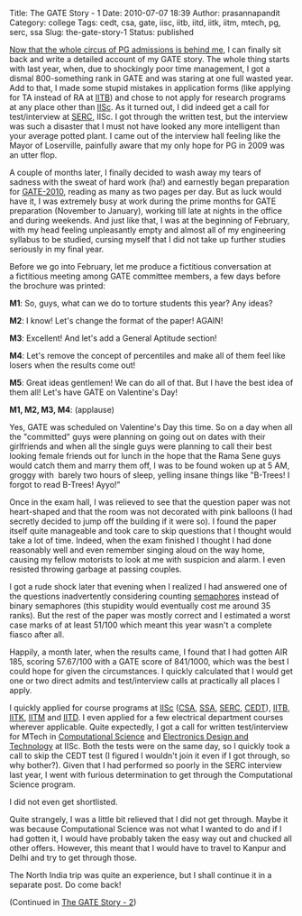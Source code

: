 Title: The GATE Story - 1
Date: 2010-07-07 18:39
Author: prasannapandit
Category: college
Tags: cedt, csa, gate, iisc, iitb, iitd, iitk, iitm, mtech, pg, serc, ssa
Slug: the-gate-story-1
Status: published

[Now that the whole circus of PG admissions is behind
me](http://prasannapandit.wordpress.com/2010/06/30/not-a-bachelor-much-longer/),
I can finally sit back and write a detailed account of my GATE story.
The whole thing starts with last year, when, due to shockingly poor time
management, I got a dismal 800-something rank in GATE and was staring at
one full wasted year. Add to that, I made some stupid mistakes in
application forms (like applying for TA instead of RA at
[IITB](http://www.iitb.ac.in/)) and chose to not apply for research
programs at any place other than [IISc](http://www.iisc.ernet.in/). As
it turned out, I did indeed get a call for test/interview at
[SERC](http://www.serc.iisc.ernet.in/), IISc. I got through the written
test, but the interview was such a disaster that I must not have looked
any more intelligent than your average potted plant. I came out of the
interview hall feeling like the Mayor of Loserville, painfully aware
that my only hope for PG in 2009 was an utter flop.

A couple of months later, I finally decided to wash away my tears of
sadness with the sweat of hard work (ha!) and earnestly began
preparation for [GATE-2010](http://gate.iitg.ac.in/index.php), reading
as many as two pages per day. But as luck would have it, I was extremely
busy at work during the prime months for GATE preparation (November to
January), working till late at nights in the office and during weekends.
And just like that, I was at the beginning of February, with my head
feeling unpleasantly empty and almost all of my engineering syllabus to
be studied, cursing myself that I did not take up further studies
seriously in my final year.

Before we go into February, let me produce a fictitious conversation at
a fictitious meeting among GATE committee members, a few days before the
brochure was printed:

**M1**: So, guys, what can we do to torture students this year? Any
ideas?

**M2**: I know! Let's change the format of the paper! AGAIN!

**M3**: Excellent! And let's add a General Aptitude section!

**M4**: Let's remove the concept of percentiles and make all of them
feel like losers when the results come out!

**M5**: Great ideas gentlemen! We can do all of that. But I have the
best idea of them all! Let's have GATE on Valentine's Day!

**M1, M2, M3, M4**: (applause)

Yes, GATE was scheduled on Valentine's Day this time. So on a day when
all the "committed" guys were planning on going out on dates with their
girlfriends and when all the single guys were planning to call their
best looking female friends out for lunch in the hope that the Rama Sene
guys would catch them and marry them off, I was to be found woken up at
5 AM, groggy with  barely two hours of sleep, yelling insane things like
"B-Trees! I forgot to read B-Trees! Ayyo!"

Once in the exam hall, I was relieved to see that the question paper was
not heart-shaped and that the room was not decorated with pink balloons
(I had secretly decided to jump off the building if it were so). I found
the paper itself quite manageable and took care to skip questions that I
thought would take a lot of time. Indeed, when the exam finished I
thought I had done reasonably well and even remember singing aloud on
the way home, causing my fellow motorists to look at me with suspicion
and alarm. I even resisted throwing garbage at passing couples.

I got a rude shock later that evening when I realized I had answered one
of the questions inadvertently considering counting
[semaphores](http://en.wikipedia.org/wiki/Semaphore_(programming))
instead of binary semaphores (this stupidity would eventually cost me
around 35 ranks). But the rest of the paper was mostly correct and I
estimated a worst case marks of at least 51/100 which meant this year
wasn't a complete fiasco after all.

Happily, a month later, when the results came, I found that I had gotten
AIR 185, scoring 57.67/100 with a GATE score of 841/1000, which was the
best I could hope for given the circumstances. I quickly calculated that
I would get one or two direct admits and test/interview calls at
practically all places I apply.

I quickly applied for course programs at
[IISc](http://www.iisc.ernet.in/) ([CSA](http://www.csa.iisc.ernet.in/),
[SSA](http://minchu.ee.iisc.ernet.in/new/info/messa.htm),
[SERC](http://www.serc.iisc.ernet.in/),
[CEDT](http://www.cedt.iisc.ernet.in/)), [IITB](http://www.iitb.ac.in/),
[IITK](http://www.iitk.ac.in/), [IITM](http://www.iitm.ac.in/) and
[IITD](http://www.iitd.ac.in/). I even applied for a few electrical
department courses wherever applicable. Quite expectedly, I got a call
for written test/interview for MTech in [Computational
Science](http://www.serc.iisc.ernet.in/admissions/mtech.htm) and
[Electronics Design and
Technology](http://www.cedt.iisc.ernet.in/index.php?id=15&Cid=8&page=template&pid=4)
at IISc. Both the tests were on the same day, so I quickly took a call
to skip the CEDT test (I figured I wouldn't join it even if I got
through, so why bother?). Given that I had performed so poorly in the
SERC interview last year, I went with furious determination to get
through the Computational Science program.

I did not even get shortlisted.

Quite strangely, I was a little bit relieved that I did not get through.
Maybe it was because Computational Science was not what I wanted to do
and if I had gotten it, I would have probably taken the easy way out and
chucked all other offers. However, this meant that I would have to
travel to Kanpur and Delhi and try to get through those.

The North India trip was quite an experience, but I shall continue it in
a separate post. Do come back!

(Continued in [The GATE Story -
2](http://prasannapandit.wordpress.com/2010/07/16/the-gate-story-2/))
